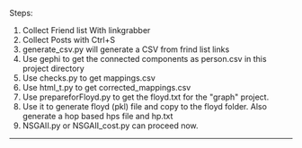 Steps:
1. Collect Friend list With linkgrabber
2. Collect Posts with Ctrl+S
3. generate_csv.py will generate a CSV from frind list links
4. Use gephi to get the connected components as person.csv in this project directory
5. Use checks.py to get mappings.csv
6. Use html_t.py to get corrected_mappings.csv
7. Use prepareforFloyd.py to get the floyd.txt for the "graph" project.
8. Use it to generate floyd (pkl) file and copy to the floyd folder. Also generate a hop based hps file and hp.txt
9. NSGAII.py or NSGAII_cost.py can proceed now.
----------------------------------------------------------
